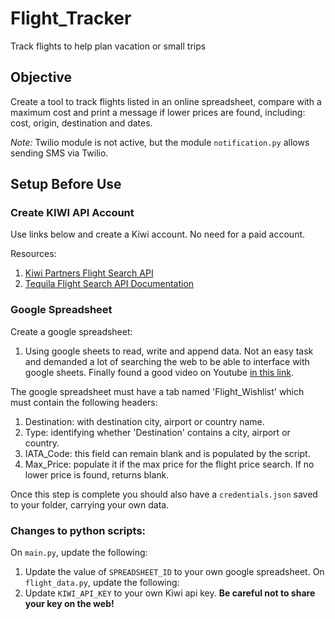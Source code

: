 # Flight_Tracker
Track flights to help plan vacation or small trips

## Objective
Create a tool to track flights listed in an online spreadsheet, compare with a maximum cost and print a message if lower prices are found, including: cost, origin, destination and dates.

*Note:* Twilio module is not active, but the module `notification.py` allows sending SMS via Twilio.

## Setup Before Use
### Create KIWI API Account
Use links below and create a Kiwi account. No need for a paid account.

Resources:
1. [Kiwi Partners Flight Search API](https://partners.kiwi.com/)
1. [Tequila Flight Search API Documentation](https://tequila.kiwi.com/portal/docs/tequila_api)

### Google Spreadsheet
Create a google spreadsheet:
1. Using google sheets to read, write and append data. Not an easy task and demanded a lot of searching the web to be able to interface with google sheets. Finally found a good video on Youtube [in this link](https://www.youtube.com/watch?v=4ssigWmExak).

The google spreadsheet must have a tab named 'Flight_Wishlist' which must contain the following headers:
1. Destination: with destination city, airport or country name.
1. Type: identifying whether 'Destination' contains a city, airport or country.
1. IATA_Code: this field can remain blank and is populated by the script.
1. Max_Price: populate it if the max price for the flight price search. If no lower price is found, returns blank.

Once this step is complete you should also have a `credentials.json` saved to your folder, carrying your own data.

### Changes to python scripts:
On `main.py`, update the following:
1. Update the value of `SPREADSHEET_ID` to your own google spreadsheet.
On `flight_data.py`, update the following:
1. Update `KIWI_API_KEY` to your own Kiwi api key. **Be careful not to share your key on the web!**
